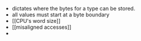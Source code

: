 - dictates where the bytes for a type can be stored.
- all values must start at a byte boundary
- [[CPU's word size]]
- [[misaligned accesses]]
- 